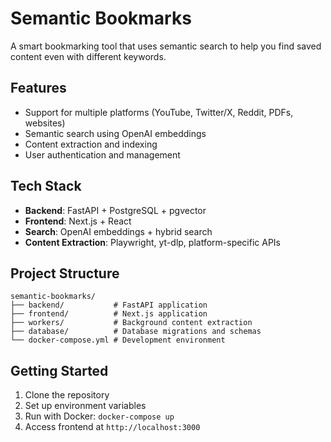 # Semantic Bookmarks

A smart bookmarking tool that uses semantic search to help you find saved content even with different keywords.

## Features

- Support for multiple platforms (YouTube, Twitter/X, Reddit, PDFs, websites)
- Semantic search using OpenAI embeddings
- Content extraction and indexing
- User authentication and management

## Tech Stack

- **Backend**: FastAPI + PostgreSQL + pgvector
- **Frontend**: Next.js + React
- **Search**: OpenAI embeddings + hybrid search
- **Content Extraction**: Playwright, yt-dlp, platform-specific APIs

## Project Structure

```
semantic-bookmarks/
├── backend/           # FastAPI application
├── frontend/          # Next.js application
├── workers/           # Background content extraction
├── database/          # Database migrations and schemas
└── docker-compose.yml # Development environment
```

## Getting Started

1. Clone the repository
2. Set up environment variables
3. Run with Docker: `docker-compose up`
4. Access frontend at `http://localhost:3000`
